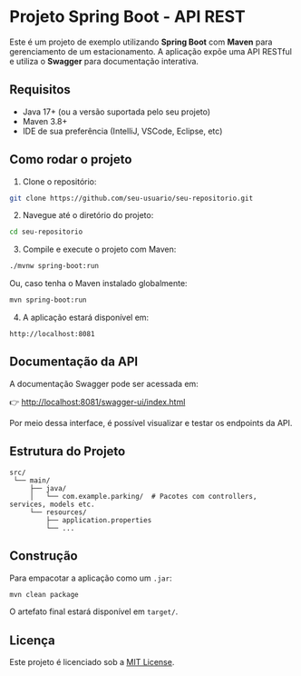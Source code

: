 # Projeto Spring Boot - API REST

Este é um projeto de exemplo utilizando **Spring Boot** com **Maven** para gerenciamento de um estacionamento. A aplicação expõe uma API RESTful e utiliza o **Swagger** para documentação interativa.

## Requisitos

- Java 17+ (ou a versão suportada pelo seu projeto)
- Maven 3.8+
- IDE de sua preferência (IntelliJ, VSCode, Eclipse, etc)

## Como rodar o projeto

1. Clone o repositório:

```bash
git clone https://github.com/seu-usuario/seu-repositorio.git
```

2. Navegue até o diretório do projeto:

```bash
cd seu-repositorio
```

3. Compile e execute o projeto com Maven:

```bash
./mvnw spring-boot:run
```

Ou, caso tenha o Maven instalado globalmente:

```bash
mvn spring-boot:run
```

4. A aplicação estará disponível em:

```
http://localhost:8081
```

## Documentação da API

A documentação Swagger pode ser acessada em:

👉 [http://localhost:8081/swagger-ui/index.html](http://localhost:8081/swagger-ui/index.html)

Por meio dessa interface, é possível visualizar e testar os endpoints da API.

## Estrutura do Projeto

```
src/
 └── main/
     ├── java/
     │   └── com.example.parking/  # Pacotes com controllers, services, models etc.
     └── resources/
         ├── application.properties
         └── ...
```

## Construção

Para empacotar a aplicação como um `.jar`:

```bash
mvn clean package
```

O artefato final estará disponível em `target/`.

## Licença

Este projeto é licenciado sob a [MIT License](LICENSE).